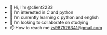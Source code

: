 - 👋 Hi, I’m @client2233
- 👀 I’m interested in C and python
- 🌱 I’m currently learning c python and english
- 💞️ I’m looking to collaborate on studying
- 📫 How to reach me zs987526341@gmail.com
<!---
client2233/client2233 is a ✨ special ✨ repository because its `README.md` (this file) appears on your GitHub profile.
You can click the Preview link to take a look at your changes.
--->
